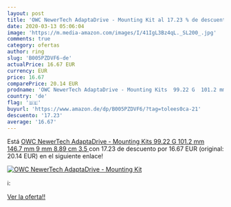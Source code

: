 ```yaml
---
layout: post
title: 'OWC NewerTech AdaptaDrive - Mounting Kit al 17.23 % de descuento'
date: 2020-03-13 05:06:04
image: 'https://m.media-amazon.com/images/I/41IgL3Bz4qL._SL200_.jpg'
comments: true
category: ofertas
author: ring
slug: 'B005PZDVF6-de'
actualPrice: 16.67 EUR
currency: EUR
price: 16.67
comparePrice: 20.14 EUR
prodname: 'OWC NewerTech AdaptaDrive - Mounting Kits  99.22 G  101.2 mm  146.7 mm  9 mm  8.89 cm  3.5  '
country: 'de'
flag: '🇩🇪'
buyurl: 'https://www.amazon.de/dp/B005PZDVF6/?tag=tolees0ca-21'
descuento: '17.23'
average: '16.67'
---
```


Está [OWC NewerTech AdaptaDrive - Mounting Kits  99.22 G  101.2 mm  146.7 mm  9 mm  8.89 cm  3.5  ](https://www.amazon.de/dp/B005PZDVF6/?tag=tolees0ca-21) con 17.23 de descuento por 16.67 EUR (original: 20.14 EUR) en el siguiente enlace!

[![OWC NewerTech AdaptaDrive - Mounting Kit](https://m.media-amazon.com/images/I/41IgL3Bz4qL._SL200_.jpg)](https://www.amazon.de/dp/B005PZDVF6/?tag=tolees0ca-21)

ℹ️:


[Ver la oferta!!](https://www.amazon.de/dp/B005PZDVF6/?tag=tolees0ca-21)
